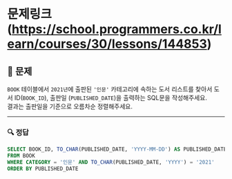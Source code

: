 # 문제링크(https://school.programmers.co.kr/learn/courses/30/lessons/144853)

## 📝 문제

`BOOK` 테이블에서 `2021년`에 출판된 `'인문'` 카테고리에 속하는 도서 리스트를 찾아서 도서 ID(`BOOK_ID`), 출판일 (`PUBLISHED_DATE`)을 출력하는 SQL문을 작성해주세요.  
결과는 출판일을 기준으로 오름차순 정렬해주세요.

---

### 🔍 정답

```sql
SELECT BOOK_ID, TO_CHAR(PUBLISHED_DATE, 'YYYY-MM-DD') AS PUBLISHED_DATE
FROM BOOK
WHERE CATEGORY = '인문' AND TO_CHAR(PUBLISHED_DATE, 'YYYY') = '2021'
ORDER BY PUBLISHED_DATE
```